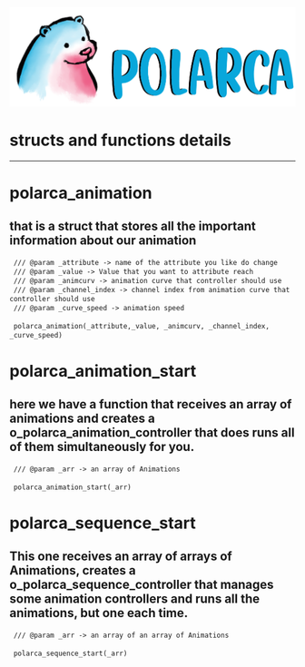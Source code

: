 <img src="docs/img_header.png"  />

<br/>

# structs and functions details

___

# polarca_animation

## that is a struct that stores all the important information about our animation

     /// @param _attribute -> name of the attribute you like do change
     /// @param _value -> Value that you want to attribute reach
     /// @param _animcurv -> animation curve that controller should use
     /// @param _channel_index -> channel index from animation curve that controller should use 
     /// @param _curve_speed -> animation speed

     polarca_animation(_attribute,_value, _animcurv, _channel_index, _curve_speed)

# polarca_animation_start

## here we have a function that receives an array of animations and creates a o_polarca_animation_controller that does runs all of them simultaneously for you.
     /// @param _arr -> an array of Animations

     polarca_animation_start(_arr)


# polarca_sequence_start

## This one receives an array of arrays of Animations, creates a o_polarca_sequence_controller that manages some animation controllers and runs all the animations, but one each time.

     /// @param _arr -> an array of an array of Animations

     polarca_sequence_start(_arr)

